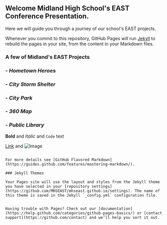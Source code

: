 ## Welcome Midland High School's EAST Conference Presentation.

Here we will guide you through a journey of our school's EAST projects.

Whenever you commit to this repository, GitHub Pages will run [Jekyll](https://jekyllrb.com/) to rebuild the pages in your site, from the content in your Markdown files.

### A few of Midland's EAST Projects


### - *Hometown Heroes*
### - *City Storm Shelter*
### - *City Park*
### - *360 Map*
### - *Public Library*



**Bold** and _Italic_ and `Code` text

[Link](url) and ![Image](src)
```

For more details see [GitHub Flavored Markdown](https://guides.github.com/features/mastering-markdown/).

### Jekyll Themes

Your Pages site will use the layout and styles from the Jekyll theme you have selected in your [repository settings](https://github.com/MHSEAST/mhseast.github.io/settings). The name of this theme is saved in the Jekyll `_config.yml` configuration file.


Having trouble with Pages? Check out our [documentation](https://help.github.com/categories/github-pages-basics/) or [contact support](https://github.com/contact) and we’ll help you sort it out.
